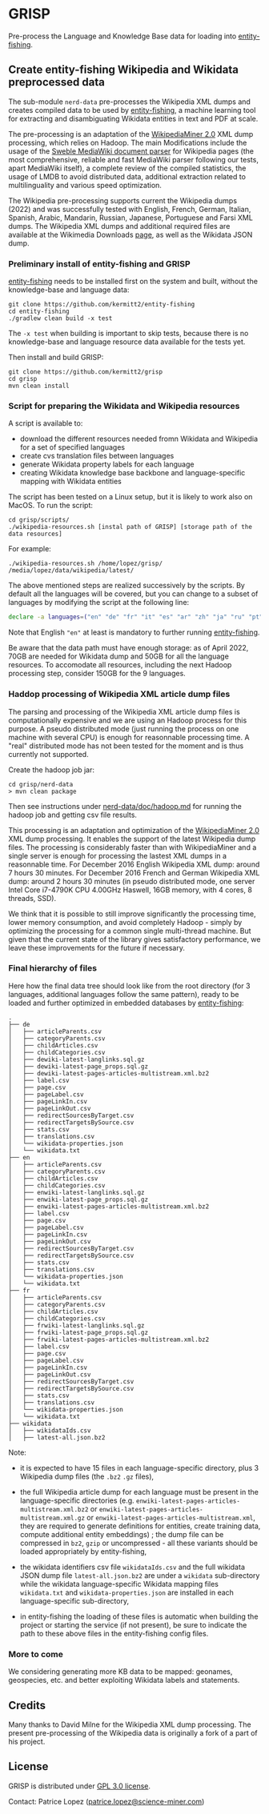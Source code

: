 # GRISP

Pre-process the Language and Knowledge Base data for loading into [entity-fishing](https://github.com/kermitt2/entity-fishing).

## Create entity-fishing Wikipedia and Wikidata preprocessed data

The sub-module `nerd-data` pre-processes the Wikipedia XML dumps and creates compiled data to be used by [entity-fishing](https://github.com/kermitt2/entity-fishing), a machine learning tool for extracting and disambiguating Wikidata entities in text and PDF at scale. 

The pre-processing is an adaptation of the [WikipediaMiner 2.0](https://github.com/dnmilne/wikipediaminer) XML dump processing, which relies on Hadoop. The main Modifications include the usage of the [Sweble MediaWiki document parser](https://en.wikipedia.org/wiki/Sweble) for Wikipedia pages (the most comprehensive, reliable and fast MediaWiki parser following our tests, apart MediaWiki itself), a complete review of the compiled statistics, the usage of LMDB to avoid distributed data, additional extraction related to multilinguality and various speed optimization.

The Wikipedia pre-processing supports current the Wikipedia dumps (2022) and was successfully tested with English, French, German, Italian, Spanish, Arabic, Mandarin, Russian, Japanese, Portuguese and Farsi XML dumps. The Wikipedia XML dumps and additional required files are available at the Wikimedia Downloads [page](https://dumps.wikimedia.org/), as well as the Wikidata JSON dump.

### Preliminary install of entity-fishing and GRISP

[entity-fishing](https://github.com/kermitt2/entity-fishing) needs to be installed first on the system and built, without the knowledge-base and language data:

```console
git clone https://github.com/kermitt2/entity-fishing
cd entity-fishing
./gradlew clean build -x test
```

The `-x test` when building is important to skip tests, because there is no knowledge-base and language resource data available for the tests yet. 

Then install and build GRISP:

```console
git clone https://github.com/kermitt2/grisp
cd grisp
mvn clean install 
```

### Script for preparing the Wikidata and Wikipedia resources 

A script is available to:
* download the different resources needed fromn Wikidata and Wikipedia for a set of specified languages
* create cvs translation files between languages
* generate Wikidata property labels for each language
* creating Wikidata knowledge base backbone and language-specific mapping with Wikidata entities

The script has been tested on a Linux setup, but it is likely to work also on MacOS. To run the script:

```console
cd grisp/scripts/
./wikipedia-resources.sh [instal path of GRISP] [storage path of the data resources]
```

For example:

```console
./wikipedia-resources.sh /home/lopez/grisp/ /media/lopez/data/wikipedia/latest/
```

The above mentioned steps are realized successively by the scripts. By default all the languages will be covered, but you can change to a subset of languages by modifying the script at the following line:

```bash
declare -a languages=("en" "de" "fr" "it" "es" "ar" "zh" "ja" "ru" "pt" "fa")
```

Note that English `"en"` at least is mandatory to further running [entity-fishing](https://github.com/kermitt2/entity-fishing). 

Be aware that the data path must have enough storage: as of April 2022, 70GB are needed for Wikidata dump and 50GB for all the language resources. To accomodate all resources, including the next Hadoop processing step, consider 150GB for the 9 languages. 

### Haddop processing of Wikipedia XML article dump files

The parsing and processing of the Wikipedia XML article dump files is computationally expensive and we are using an Hadoop process for this purpose. A pseudo distributed mode (just running the process on one machine with several CPU) is enough for reasonnable processing time. A "real" distributed mode has not been tested for the moment and is thus currently not supported. 

Create the hadoop job jar:

```console
cd grisp/nerd-data
> mvn clean package
```

Then see instructions under [nerd-data/doc/hadoop.md](nerd-data/doc/hadoop.md) for running the hadoop job and getting csv file results.

This processing is an adaptation and optimization of the [WikipediaMiner 2.0](https://github.com/dnmilne/wikipediaminer) XML dump processing. It enables the support of the latest Wikipedia dump files. The processing is considerably faster than with WikipediaMiner and a single server is enough for processing the lastest XML dumps in a reasonnable time. For December 2016 English Wikipedia XML dump: around 7 hours 30 minutes. For December 2016 French and German Wikipedia XML dump: around 2 hours 30 minutes (in pseudo distributed mode, one server Intel Core i7-4790K CPU 4.00GHz Haswell, 16GB memory, with 4 cores, 8 threads, SSD). 

We think that it is possible to still improve significantly the processing time, lower memory consumption, and avoid completely Hadoop - simply by optimizing the processing for a common single multi-thread machine. But given that the current state of the library gives satisfactory performance, we leave these improvements for the future if necessary. 

### Final hierarchy of files 

Here how the final data tree should look like from the root directory (for 3 languages, additional languages follow the same pattern), ready to be loaded and further optimized in embedded databases by [entity-fishing](https://github.com/kermitt2/entity-fishing): 

```
.
├── de
│   ├── articleParents.csv
│   ├── categoryParents.csv
│   ├── childArticles.csv
│   ├── childCategories.csv
│   ├── dewiki-latest-langlinks.sql.gz
│   ├── dewiki-latest-page_props.sql.gz
│   ├── dewiki-latest-pages-articles-multistream.xml.bz2
│   ├── label.csv
│   ├── page.csv
│   ├── pageLabel.csv
│   ├── pageLinkIn.csv
│   ├── pageLinkOut.csv
│   ├── redirectSourcesByTarget.csv
│   ├── redirectTargetsBySource.csv
│   ├── stats.csv
│   ├── translations.csv
│   └── wikidata-properties.json
│   └── wikidata.txt
├── en
│   ├── articleParents.csv
│   ├── categoryParents.csv
│   ├── childArticles.csv
│   ├── childCategories.csv
│   ├── enwiki-latest-langlinks.sql.gz
│   ├── enwiki-latest-page_props.sql.gz
│   ├── enwiki-latest-pages-articles-multistream.xml.bz2
│   ├── label.csv
│   ├── page.csv
│   ├── pageLabel.csv
│   ├── pageLinkIn.csv
│   ├── pageLinkOut.csv
│   ├── redirectSourcesByTarget.csv
│   ├── redirectTargetsBySource.csv
│   ├── stats.csv
│   ├── translations.csv
│   └── wikidata-properties.json
│   └── wikidata.txt
├── fr
│   ├── articleParents.csv
│   ├── categoryParents.csv
│   ├── childArticles.csv
│   ├── childCategories.csv
│   ├── frwiki-latest-langlinks.sql.gz
│   ├── frwiki-latest-page_props.sql.gz
│   ├── frwiki-latest-pages-articles-multistream.xml.bz2
│   ├── label.csv
│   ├── page.csv
│   ├── pageLabel.csv
│   ├── pageLinkIn.csv
│   ├── pageLinkOut.csv
│   ├── redirectSourcesByTarget.csv
│   ├── redirectTargetsBySource.csv
│   ├── stats.csv
│   ├── translations.csv
│   └── wikidata-properties.json
│   └── wikidata.txt
├── wikidata
│   ├── wikidataIds.csv 
│   ├── latest-all.json.bz2

```

Note:

- it is expected to have 15 files in each language-specific directory, plus 3 Wikipedia dump files (the `.bz2` `.gz` files),

- the full Wikipedia article dump for each language must be present in the language-specific directories (e.g. `enwiki-latest-pages-articles-multistream.xml.bz2` or `enwiki-latest-pages-articles-multistream.xml.gz` or `enwiki-latest-pages-articles-multistream.xml`, they are required to generate definitions for entities, create training data, compute additional entity embeddings) ; the dump file can be compressed in `bz2`, `gzip` or uncompressed - all these variants should be loaded appropriately by entity-fishing,

- the wikidata identifiers csv file `wikidataIds.csv` and the full wikidata JSON dump file `latest-all.json.bz2` are under a `wikidata` sub-directory while the wikidata language-specific Wikidata mapping files `wikidata.txt` and `wikidata-properties.json` are installed in each language-specific sub-directory,

- in entity-fishing the loading of these files is automatic when building the project or starting the service (if not present), be sure to indicate the path to these above files in the entity-fishing config files.


### More to come

We considering generating more KB data to be mapped: geonames, geospecies, etc. and better exploiting Wikidata labels and statements.

## Credits

Many thanks to David Milne for the Wikipedia XML dump processing. The present pre-processing of the Wikipedia data is originally a fork of a part of his project. 

## License

GRISP is distributed under [GPL 3.0 license](https://www.gnu.org/licenses/gpl-3.0.html). 

Contact: Patrice Lopez (<patrice.lopez@science-miner.com>)


